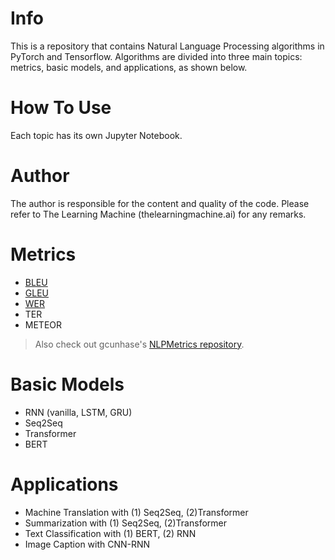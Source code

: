 # Info
This is a repository that contains Natural Language Processing algorithms in PyTorch and Tensorflow. Algorithms are divided into three main topics: metrics, basic models, and applications, as shown below.

# How To Use
Each topic has its own Jupyter Notebook.

# Author
The author is responsible for the content and quality of the code. Please refer to The Learning Machine (thelearningmachine.ai) for any remarks.

# Metrics
* [BLEU](./metrics/bleu.ipynb)
* [GLEU](./metrics/gleu.ipynb)
* [WER](./metrics/wer.ipynb)
* TER
* METEOR
> Also check out gcunhase's [NLPMetrics repository](https://github.com/gcunhase/NLPMetrics).

# Basic Models
* RNN (vanilla, LSTM, GRU)
* Seq2Seq
* Transformer
* BERT

# Applications
* Machine Translation with (1) Seq2Seq, (2)Transformer
* Summarization with (1) Seq2Seq, (2)Transformer
* Text Classification with (1) BERT, (2) RNN
* Image Caption with CNN-RNN
